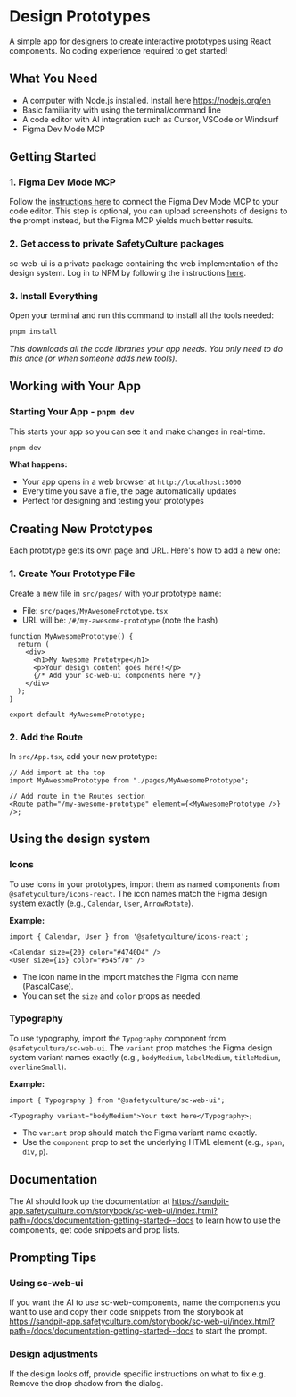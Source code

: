 # Design Prototypes

A simple app for designers to create interactive prototypes using React components. No coding experience required to get started!

## What You Need

- A computer with Node.js installed. Install here https://nodejs.org/en
- Basic familiarity with using the terminal/command line
- A code editor with AI integration such as Cursor, VSCode or Windsurf
- Figma Dev Mode MCP

## Getting Started

### 1. Figma Dev Mode MCP

Follow the [instructions here](https://help.figma.com/hc/en-us/articles/32132100833559-Guide-to-the-Dev-Mode-MCP-Server) to connect the Figma Dev Mode MCP to your code editor. This step is optional, you can upload screenshots of designs to the prompt instead, but the Figma MCP yields much better results.

### 2. Get access to private SafetyCulture packages

sc-web-ui is a private package containing the web implementation of the design system. Log in to NPM by following the instructions [here](<https://safetyculture.atlassian.net/wiki/spaces/ENG/pages/11371232/HOW+TO+use+NPM+private+packages#Authentication-(Logging-in)>).

### 3. Install Everything

Open your terminal and run this command to install all the tools needed:

```bash
pnpm install
```

_This downloads all the code libraries your app needs. You only need to do this once (or when someone adds new tools)._

## Working with Your App

### Starting Your App - `pnpm dev`

This starts your app so you can see it and make changes in real-time.

```bash
pnpm dev
```

**What happens:**

- Your app opens in a web browser at `http://localhost:3000`
- Every time you save a file, the page automatically updates
- Perfect for designing and testing your prototypes

## Creating New Prototypes

Each prototype gets its own page and URL. Here's how to add a new one:

### 1. Create Your Prototype File

Create a new file in `src/pages/` with your prototype name:

- File: `src/pages/MyAwesomePrototype.tsx`
- URL will be: `/#/my-awesome-prototype` (note the hash)

```tsx
function MyAwesomePrototype() {
  return (
    <div>
      <h1>My Awesome Prototype</h1>
      <p>Your design content goes here!</p>
      {/* Add your sc-web-ui components here */}
    </div>
  );
}

export default MyAwesomePrototype;
```

### 2. Add the Route

In `src/App.tsx`, add your new prototype:

```tsx
// Add import at the top
import MyAwesomePrototype from "./pages/MyAwesomePrototype";

// Add route in the Routes section
<Route path="/my-awesome-prototype" element={<MyAwesomePrototype />} />;
```

## Using the design system

### Icons

To use icons in your prototypes, import them as named components from `@safetyculture/icons-react`. The icon names match the Figma design system exactly (e.g., `Calendar`, `User`, `ArrowRotate`).

**Example:**

```tsx
import { Calendar, User } from '@safetyculture/icons-react';

<Calendar size={20} color="#4740D4" />
<User size={16} color="#545f70" />
```

- The icon name in the import matches the Figma icon name (PascalCase).
- You can set the `size` and `color` props as needed.

### Typography

To use typography, import the `Typography` component from `@safetyculture/sc-web-ui`. The `variant` prop matches the Figma design system variant names exactly (e.g., `bodyMedium`, `labelMedium`, `titleMedium`, `overlineSmall`).

**Example:**

```tsx
import { Typography } from "@safetyculture/sc-web-ui";

<Typography variant="bodyMedium">Your text here</Typography>;
```

- The `variant` prop should match the Figma variant name exactly.
- Use the `component` prop to set the underlying HTML element (e.g., `span`, `div`, `p`).

## Documentation

The AI should look up the documentation at https://sandpit-app.safetyculture.com/storybook/sc-web-ui/index.html?path=/docs/documentation-getting-started--docs to learn how to use the components, get code snippets and prop lists.

## Prompting Tips

### Using sc-web-ui

If you want the AI to use sc-web-components, name the components you want to use and copy their code snippets from the storybook at https://sandpit-app.safetyculture.com/storybook/sc-web-ui/index.html?path=/docs/documentation-getting-started--docs to start the prompt.

### Design adjustments

If the design looks off, provide specific instructions on what to fix e.g. Remove the drop shadow from the dialog.
